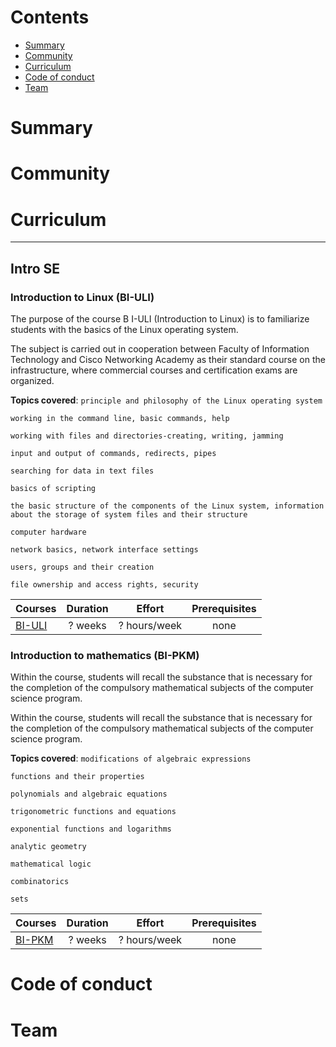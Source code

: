 # Contents

- [Summary](#summary)
- [Community](#community)
- [Curriculum](#curriculum)
- [Code of conduct](#code-of-conduct)
- [Team](#team)

# Summary

# Community

# Curriculum

---

## Intro SE

### Introduction to Linux (BI-ULI)

The purpose of the course B I-ULI (Introduction to Linux) is to familiarize students with the basics of the Linux operating system.

The subject is carried out in cooperation between Faculty of Information Technology and Cisco Networking Academy as their standard course on the infrastructure, where commercial courses and certification exams are organized.

**Topics covered**:
`principle and philosophy of the Linux operating system`

`working in the command line, basic commands, help`

`working with files and directories-creating, writing, jamming`

`input and output of commands, redirects, pipes`

`searching for data in text files`

`basics of scripting`

`the basic structure of the components of the Linux system, information about the storage of system files and their structure`

`computer hardware`

`network basics, network interface settings`

`users, groups and their creation`

`file ownership and access rights, security`

Courses | Duration | Effort | Prerequisites |
:-- | :--: | :--: | :--: |
[BI-ULI]() | ? weeks | ? hours/week | none |

### Introduction to mathematics (BI-PKM)

Within the course, students will recall the substance that is necessary for the completion of the compulsory mathematical subjects of the computer science program.

Within the course, students will recall the substance that is necessary for the completion of the compulsory mathematical subjects of the computer science program.

**Topics covered**:
`modifications of algebraic expressions`

`functions and their properties`

`polynomials and algebraic equations`

`trigonometric functions and equations`

`exponential functions and logarithms`

`analytic geometry`

`mathematical logic`

`combinatorics`

`sets`

Courses | Duration | Effort | Prerequisites |
:-- | :--: | :--: | :--: |
[BI-PKM](https://github.com/mikezigberman/fit-software-engineering/files/9424569/bi-pkm-textbook.pdf)| ? weeks | ? hours/week | none |

# Code of conduct

# Team
